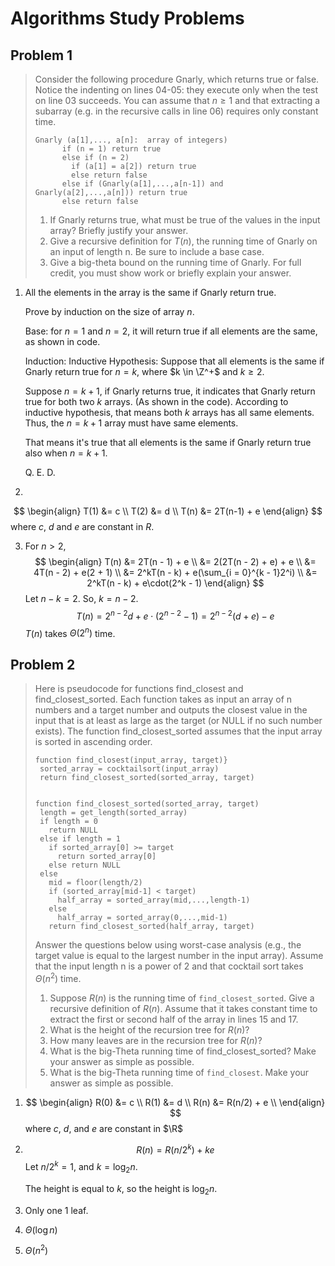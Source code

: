 # Algorithms Study Problems

## Problem 1

>Consider the following procedure Gnarly, which returns true or false. Notice the indenting on lines 04-05: they execute only when the test on line 03 succeeds. You can assume that $n \geq 1$ and that extracting a subarray (e.g. in the recursive calls in line 06) requires only constant time.
>
>```pseudocode
> Gnarly (a[1],..., a[n]:  array of integers) 
>       if (n = 1) return true
>       else if (n = 2)
>         if (a[1] = a[2]) return true
>         else return false 
>       else if (Gnarly(a[1],...,a[n-1]) and Gnarly(a[2],...,a[n])) return true 
>       else return false 
> ```
>
>1. If Gnarly returns true, what must be true of the values in the input array? Briefly justify your answer.
>2. Give a recursive definition for $T(n)$, the running time of Gnarly on an input of length n. Be sure to include a base case.
>3. Give a big-theta bound on the running time of Gnarly. For full credit, you must show work or briefly explain your answer.

1. All the elements in the array is the same if Gnarly return true.

   Prove by induction on the size of array $n$.

   Base: for $n = 1$ and $n = 2$, it will return true if all elements are the same, as shown in code.

   Induction: Inductive Hypothesis: Suppose that all elements is the same if Gnarly return true for $n = k$, where $k \in \Z^+$ and $k \geq 2$. 

   Suppose $n = k + 1$, if Gnarly returns true, it indicates that Gnarly return true for both two $k$ arrays. (As shown in the code). According to inductive hypothesis, that means both $k$ arrays has all same elements. Thus, the $n = k+1$ array must have same elements.

   That means it's true that all elements is the same if Gnarly return true also when $n = k+1$.

   Q. E. D. 

2. 
   
   $$
   \begin{align}
   T(1) &= c \\
   T(2) &= d \\
   T(n) &= 2T(n-1) + e
   \end{align}
   $$
   where $c$, $d$ and $e$ are constant in $R$.
   
3. For $n > 2$, 
   $$
   \begin{align}
   T(n) &= 2T(n - 1) + e \\
   		 &= 2(2T(n - 2) + e) + e \\
   		 &= 4T(n - 2) + e(2 + 1) \\
   		 &= 2^kT(n - k) + e(\sum_{i = 0}^{k - 1}2^i) \\
   		 &= 2^kT(n - k) + e\cdot(2^k - 1)
   \end{align}
   $$
   Let $n - k = 2$. So, $k = n - 2$.
   $$
   T(n) = 2^{n - 2}d + e\cdot(2^{n - 2} - 1) = 2^{n - 2}(d+e) - e
   $$
   $T(n)$ takes $\Theta(2^n)$ time.

## Problem 2

>Here is pseudocode for functions find_closest and find_closest_sorted. Each function takes as input an array of n numbers and a target number and outputs the closest value in the input that is at least as large as the target (or NULL if no such number exists). The function find_closest_sorted assumes that the input array is sorted in ascending order.
>
>```pseudocode
>function find_closest(input_array, target)}
>  sorted_array = cocktailsort(input_array)   
>  return find_closest_sorted(sorted_array, target)
>
>
>function find_closest_sorted(sorted_array, target)
>  length = get_length(sorted_array)   
>  if length = 0 
>    return NULL
>  else if length = 1 
>    if sorted_array[0] >= target 
>      return sorted_array[0]
>    else return NULL
>  else
>    mid = floor(length/2)
>    if (sorted_array[mid-1] < target)
>      half_array = sorted_array(mid,...,length-1)    
>    else 
>      half_array = sorted_array(0,...,mid-1)         
>    return find_closest_sorted(half_array, target) 
>```
>
>Answer the questions below using worst-case analysis (e.g., the target value is equal to the largest number in the input array). Assume that the input length n is a power of $2$ and that cocktail sort takes $\Theta(n^2)$ time.
>
>1. Suppose $R(n)$ is the running time of `find_closest_sorted`. Give a recursive definition of $R(n)$. Assume that it takes constant time to extract the first or second half of the array in lines 15 and 17.
>2. What is the height of the recursion tree for $R(n)$?
>3. How many leaves are in the recursion tree for $R(n)$?
>4. What is the big-Theta running time of find_closest_sorted? Make your answer as simple as possible.
>5. What is the big-Theta running time of `find_closest`. Make your answer as simple as possible.

1. 
   $$
   \begin{align}
   R(0) &= c \\
   R(1) &= d \\
   R(n) &= R(n/2) + e \\
   \end{align}
   $$
   where $c$, $d$, and $e$ are constant in $\R$ 

2. 
   $$
   R(n) = R(n/2^k) + ke
   $$
   Let $n/2^k = 1$, and $k = \log_2{n}$.

   The height is equal to $k$, so the height is $\log_2{n}$.

3. Only one $1$ leaf.

4. $\Theta(\log n)$

5. $\Theta(n^2)$

